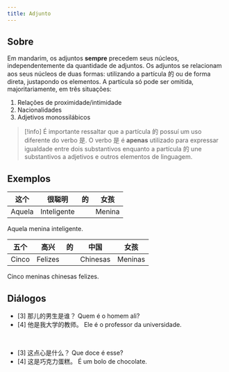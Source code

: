 ```yaml
---
title: Adjunto
---
```


## Sobre

Em mandarim, os adjuntos **sempre** precedem seus núcleos, independentemente da quantidade de adjuntos. Os adjuntos se relacionam aos seus núcleos de duas formas: utilizando a partícula 的 ou de forma direta, justapondo os elementos. A partícula só pode ser omitida, majoritariamente, em três situações:
1. Relações de proximidade/intimidade
2. Nacionalidades
3. Adjetivos monossilábicos

> [!info]
> É importante ressaltar que a partícula 的 possuí um uso diferente do verbo 是. O verbo 是 é **apenas** utilizado para expressar igualdade entre dois substantivos enquanto a partícula 的 une substantivos a adjetivos e outros elementos de linguagem.

## Exemplos

| 这个     | 很聪明         | 的   | 女孩     |
| ------ | ----------- | --- | ------ |
| Aquela | Inteligente |     | Menina |

Aquela menina inteligente.

| 五个    | 高兴      | 的   | 中国       | 女孩      |
| ----- | ------- | --- | -------- | ------- |
| Cinco | Felizes |     | Chinesas | Meninas |

Cinco meninas chinesas felizes.

## Diálogos

- [3] 那儿的男生是谁？
     Quem é o homem ali?
- [4] 他是我大学的教师。
     Ele é o professor da universidade.

<br>

- [3] 这点心是什么？
     Que doce é esse?
- [4] 这是巧克力蛋糕。
     É um bolo de chocolate.
